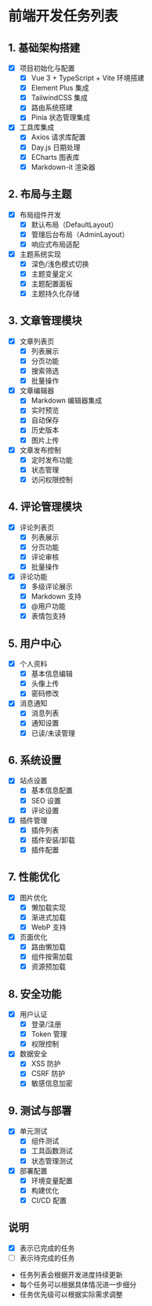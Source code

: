 # 前端开发任务列表

## 1. 基础架构搭建
- [x] 项目初始化与配置
  - [x] Vue 3 + TypeScript + Vite 环境搭建
  - [x] Element Plus 集成
  - [x] TailwindCSS 集成
  - [x] 路由系统搭建
  - [x] Pinia 状态管理集成

- [x] 工具库集成
  - [x] Axios 请求库配置
  - [x] Day.js 日期处理
  - [x] ECharts 图表库
  - [x] Markdown-it 渲染器

## 2. 布局与主题
- [x] 布局组件开发
  - [x] 默认布局（DefaultLayout）
  - [x] 管理后台布局（AdminLayout）
  - [x] 响应式布局适配

- [x] 主题系统实现
  - [x] 深色/浅色模式切换
  - [x] 主题变量定义
  - [x] 主题配置面板
  - [x] 主题持久化存储

## 3. 文章管理模块
- [x] 文章列表页
  - [x] 列表展示
  - [x] 分页功能
  - [x] 搜索筛选
  - [x] 批量操作

- [x] 文章编辑器
  - [x] Markdown 编辑器集成
  - [x] 实时预览
  - [x] 自动保存
  - [x] 历史版本
  - [x] 图片上传

- [x] 文章发布控制
  - [x] 定时发布功能
  - [x] 状态管理
  - [x] 访问权限控制

## 4. 评论管理模块
- [x] 评论列表页
  - [x] 列表展示
  - [x] 分页功能
  - [x] 评论审核
  - [x] 批量操作

- [x] 评论功能
  - [x] 多级评论展示
  - [x] Markdown 支持
  - [x] @用户功能
  - [x] 表情包支持

## 5. 用户中心
- [x] 个人资料
  - [x] 基本信息编辑
  - [x] 头像上传
  - [x] 密码修改

- [x] 消息通知
  - [x] 消息列表
  - [x] 通知设置
  - [x] 已读/未读管理

## 6. 系统设置
- [x] 站点设置
  - [x] 基本信息配置
  - [x] SEO 设置
  - [x] 评论设置

- [x] 插件管理
  - [x] 插件列表
  - [x] 插件安装/卸载
  - [x] 插件配置

## 7. 性能优化
- [x] 图片优化
  - [x] 懒加载实现
  - [x] 渐进式加载
  - [x] WebP 支持

- [x] 页面优化
  - [x] 路由懒加载
  - [x] 组件按需加载
  - [x] 资源预加载

## 8. 安全功能
- [x] 用户认证
  - [x] 登录/注册
  - [x] Token 管理
  - [x] 权限控制

- [x] 数据安全
  - [x] XSS 防护
  - [x] CSRF 防护
  - [x] 敏感信息加密

## 9. 测试与部署
- [x] 单元测试
  - [x] 组件测试
  - [x] 工具函数测试
  - [x] 状态管理测试

- [x] 部署配置
  - [x] 环境变量配置
  - [x] 构建优化
  - [x] CI/CD 配置

## 说明
- [x] 表示已完成的任务
- [ ] 表示待完成的任务
- 任务列表会根据开发进度持续更新
- 每个任务可以根据具体情况进一步细分
- 任务优先级可以根据实际需求调整 